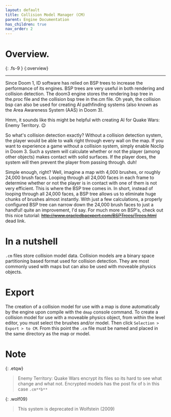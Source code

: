```yaml
---
layout: default
title: Collision Model Manager (CM)
parent: Engine Documentation
has_children: true
nav_order: 2
---
```


# Overview.
{: .fs-9 }
{:overview}

---

Since Doom 1, ID software has relied on BSP trees to increase the performance of its engines. BSP trees are very useful in both rendering and collision detection. The doom3 engine stores the rendering bsp tree in the.proc file and the collision bsp tree in the.cm file. Oh yeah, the collision bsp can also be used for creating AI pathfinding systems (also known as the Area Awareness System (AAS) in Doom 3).

Hmm, it sounds like this might be helpful with creating AI for Quake Wars: Enemy Territory. 😉

So what's collision detection exactly? Without a collision detection system, the player would be able to walk right through every wall on the map. If you want to experience a game without a collision system, simply enable Noclip in Doom 3. Such a system will calculate whether or not the player (among other objects) makes contact with solid surfaces. If the player does, the system will then prevent the player from passing through. duh!

Simple enough, right? Well, imagine a map with 4,000 brushes, or roughly 24,000 brush faces. Looping through all 24,000 faces in each frame to determine whether or not the player is in contact with one of them is not very efficient. This is where the BSP tree comes in. In short, instead of looping through all 24,000 faces, a BSP tree allows us to eliminate huge chunks of brushes almost instantly. With just a few calculations, a properly configured BSP tree can narrow down the 24,000 brush faces to just a handful! quite an improvement, I'd say.
For much more on BSP's, check out this nice tutorial: ~~http://www.oracledbaexpert.com/BSPTrees/Trees.html~~ dead link.

# In a nutshell

`.cm` files store collision model data. Collision models are a binary space partitioning based format used for collision detection.
They are most commonly used with maps but can also be used with moveable physics objects.

# Export

The creation of a collision model for use with a map is done automatically by the engine upon compile with the `dmap` console command.
To create a collision model for use with a moveable physics object, from within the level editor, you must select the brushes and/or model. Then click `Selection > Export > to CM`.
From this point the `.cm` file must be named and placed in the same directory as the map or model.

# Note

{: .etqw}
> Enemy Territory: Quake Wars encrypt its files so its hard to see what change and what not.
> Encrypted models has the post fix of `b` in this case `.cm**b**`

{: .wolf09}
> This system is deprecated in Wolfstein (2009)